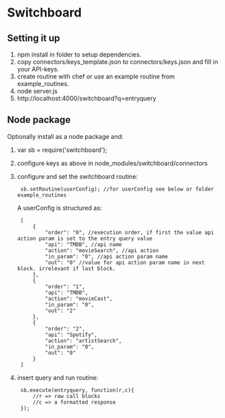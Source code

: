 Switchboard
===========

Setting it up
-------------

1. npm install in folder to setup dependencies.
2. copy connectors/keys_template.json to connectors/keys.json and fill in your API-keys.
3. create routine with chef or use an example routine from example_routines.
4. node server.js
5. http://localhost:4000/switchboard?q=entryquery


Node package
-------------

Optionally install as a node package and:

1. var sb = require('switchboard');

2. configure keys as above in node_modules/switchboard/connectors

3. configure and set the switchboard routine:

		sb.setRoutine(userConfig); //for userConfig see below or folder example_routines 

	A userConfig is structured as:

		[
		    {
		        "order": "0", //execution order, if first the value api action param is set to the entry query value 
		        "api": "TMDB", //api name
		        "action": "movieSearch", //api action
		        "in_param": "0", //api action param name
		        "out": "0" //value for api action param name in next block. irrelevant if last block.
		    },
		    {
		        "order": "1",
		        "api": "TMDB",
		        "action": "movieCast",
		        "in_param": "0",
		        "out": "2"
		    },
		    {
		        "order": "2",
		        "api": "Spotify",
		        "action": "artistSearch",
		        "in_param": "0",
		        "out": "0"
		    }
		]

4. insert query and run routine:

		sb.execute(entryquery, function(r,c){
			//r => raw call blocks 
			//c => a formatted response
		});

